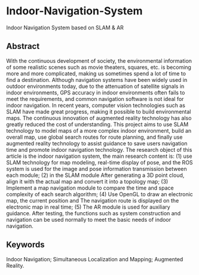# Indoor-Navigation-System
Indoor Navigation System based on SLAM &amp; AR
## Abstract
With the continuous development of society, the environmental information of some realistic scenes such as movie theaters, squares, etc. is becoming more and more complicated, making us sometimes spend a lot of time to find a destination. Although navigation systems have been widely used in outdoor environments today, due to the attenuation of satellite signals in indoor environments, GPS accuracy in indoor environments often fails to meet the requirements, and common navigation software is not ideal for indoor navigation. In recent years, computer vision technologies such as SLAM have made great progress, making it possible to build environmental maps. The continuous innovation of augmented reality technology has also greatly reduced the cost of understanding. This project aims to use SLAM technology to model maps of a more complex indoor environment, build an overall map, use global search routes for route planning, and finally use augmented reality technology to assist guidance to save users navigation time and promote indoor navigation technology.
The research object of this article is the indoor navigation system, the main research content is: (1) use SLAM technology for map modeling, real-time display of pose, and the ROS system is used for the image and pose information transmission between each module; (2) in the SLAM module After generating a 3D point cloud, align it with the actual map and convert it into a topology map; (3) Implement a map navigation module to compare the time and space complexity of each search algorithm; (4) Use OpenGL to draw an electronic map, the current position and The navigation route is displayed on the electronic map in real time; (5) The AR module is used for auxiliary guidance. After testing, the functions such as system construction and navigation can be used normally to meet the basic needs of indoor navigation.
## Keywords
Indoor Navigation; Simultaneous Localization and Mapping; Augmented Reality.


